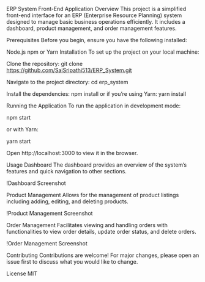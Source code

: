 ERP System Front-End Application
Overview
This project is a simplified front-end interface for an ERP (Enterprise Resource Planning) system designed to manage basic business operations efficiently. It includes a dashboard, product management, and order management features.

Prerequisites
Before you begin, ensure you have the following installed:

Node.js
npm or Yarn
Installation
To set up the project on your local machine:

Clone the repository:
git clone https://github.com/SaiSripathi513/ERP_System.git

Navigate to the project directory:
cd erp_system

Install the dependencies:
npm install
or if you’re using Yarn:
yarn install

Running the Application
To run the application in development mode:

npm start

or with Yarn:

yarn start

Open http://localhost:3000 to view it in the browser.

Usage
Dashboard
The dashboard provides an overview of the system’s features and quick navigation to other sections.

!Dashboard Screenshot

Product Management
Allows for the management of product listings including adding, editing, and deleting products.

!Product Management Screenshot

Order Management
Facilitates viewing and handling orders with functionalities to view order details, update order status, and delete orders.

!Order Management Screenshot

Contributing
Contributions are welcome! For major changes, please open an issue first to discuss what you would like to change.

License
MIT
